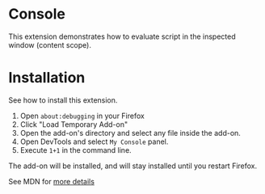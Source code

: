 # Console
This extension demonstrates how to evaluate script in the inspected window
(content scope).

# Installation
See how to install this extension.

1. Open `about:debugging` in your Firefox
2. Click "Load Temporary Add-on"
3. Open the add-on's directory and select any file inside the add-on.
4. Open DevTools and select `My Console` panel.
5. Execute `1+1` in the command line.

The add-on will be installed, and will stay installed until you restart Firefox.

See MDN for [more details](https://developer.mozilla.org/en-US/Add-ons/WebExtensions/Temporary_Installation_in_Firefox)
